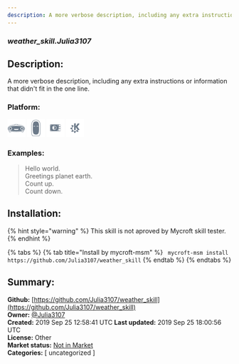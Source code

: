 ```yaml
---
description: A more verbose description, including any extra instructions or
---
```


### _weather_skill.Julia3107_  
## Description:  
A more verbose description, including any extra instructions or
information that didn't fit in the one line.  
  
### Platform:  
 ![Mark I](../.gitbook/assets/mark-1-icon.png)  ![Mark II](../.gitbook/assets/mark-2-icon.png)  ![Picroft](../.gitbook/assets/picroft-icon.png)  ![plasmoid](../.gitbook/assets/kde.png)   
### Examples:  
> Hello world.  
> Greetings planet earth.  
> Count up.  
> Count down.  
  
## Installation:  
{% hint style="warning" %}
This skill is not aproved by Mycroft skill tester.
{% endhint %}
    
{% tabs %}
{% tab title="Install by mycroft-msm" %}
``` mycroft-msm install https://github.com/Julia3107/weather_skill```
{% endtab %}
  {% endtabs %}
    
## Summary:  
**Github:** [https://github.com/Julia3107/weather_skill](https://github.com/Julia3107/weather_skill)  
**Owner:** [@Julia3107](https://github.com/Julia3107)  
**Created:** 2019 Sep 25 12:58:41 UTC  **Last updated:** 2019 Sep 25 18:00:56 UTC  
**License:** Other  
**Market status:** [Not in Market](https://market.mycroft.ai/skill/)  
**Categories:** [ uncategorized ]   
